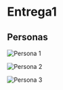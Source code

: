 # Entrega1

## Personas 

![Persona 1](https://github.com/jesusigarmor/Vaccine_Sysytem_JEDD/blob/main/Imagenes/Persona%201.jpeg)


![Persona 2](https://github.com/jesusigarmor/Vaccine_Sysytem_JEDD/blob/main/Imagenes/Persona%202.jpeg)


![Persona 3](https://github.com/jesusigarmor/Vaccine_Sysytem_JEDD/blob/main/Imagenes/Persona%203.jpeg)



